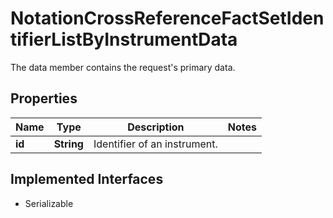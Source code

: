 

# NotationCrossReferenceFactSetIdentifierListByInstrumentData

The data member contains the request's primary data.

## Properties

Name | Type | Description | Notes
------------ | ------------- | ------------- | -------------
**id** | **String** | Identifier of an instrument. | 


## Implemented Interfaces

* Serializable


